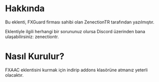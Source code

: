 # Hakkında

Bu eklenti, FXGuard firması sahibi olan ZenectionTR tarafından yazılmıştır.

Eklentiyle ilgili herhangi bir sorununuz olursa Discord üzerinden bana ulaşabilirsiniz: zenectiontr.

# Nasıl Kurulur?

FXAAC eklentisini kurmak için indirip addons klasörüne atmanız yeterli olacaktır.
